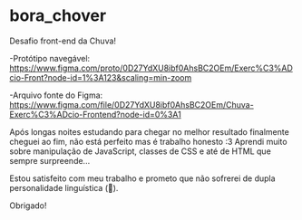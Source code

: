 # bora_chover
Desafio front-end da Chuva!

-Protótipo navegável: https://www.figma.com/proto/0D27YdXU8ibf0AhsBC2OEm/Exerc%C3%ADcio-Front?node-id=1%3A123&scaling=min-zoom

-Arquivo fonte do Figma: https://www.figma.com/file/0D27YdXU8ibf0AhsBC2OEm/Chuva-Exerc%C3%ADcio-Frontend?node-id=0%3A1

Após longas noites estudando para chegar no melhor resultado finalmente cheguei ao fim, não está perfeito mas é trabalho honesto :3 
  Aprendi muito sobre manipulação de JavaScript, classes de CSS e até de HTML que sempre surpreende... 
  
Estou satisfeito com meu trabalho e prometo que não sofrerei de dupla personalidade linguística (👀).

Obrigado!
